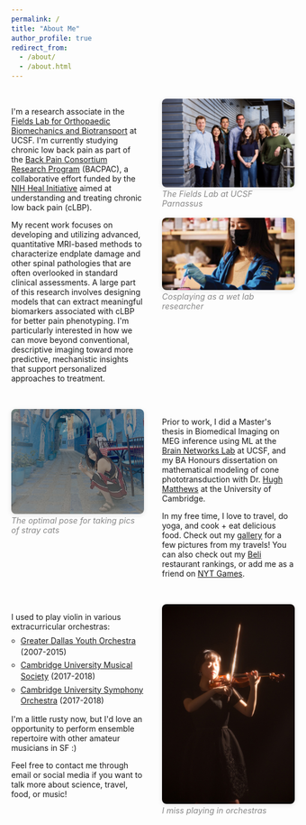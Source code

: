 ```yaml
---
permalink: /
title: "About Me"
author_profile: true
redirect_from: 
  - /about/
  - /about.html
---
```


<div class="about-two-col">
  <div class="text-col">
    <p>I'm a research associate in the <a href="https://fieldslab.ucsf.edu/">Fields Lab for Orthopaedic Biomechanics and Biotransport</a> at UCSF. I'm currently studying chronic low back pain as part of the <a href="https://heal.nih.gov/research/clinical-research/back-pain">Back Pain Consortium Research Program</a> (BACPAC), a collaborative effort funded by the <a href="https://heal.nih.gov/">NIH Heal Initiative</a> aimed at understanding and treating chronic low back pain (cLBP).</p>
    <p>My recent work focuses on developing and utilizing advanced, quantitative MRI-based methods to characterize endplate damage and other spinal pathologies that are often overlooked in standard clinical assessments. A large part of this research involves designing models that can extract meaningful biomarkers associated with cLBP for better pain phenotyping. I'm particularly interested in how we can move beyond conventional, descriptive imaging toward more predictive, mechanistic insights that support personalized approaches to treatment.</p>
  </div>
  <div class="portrait-col">
    <figure class="captioned-image-2">
      <img src="images/fields_lab.png" alt="Fields Lab">
      <figcaption>The Fields Lab at UCSF Parnassus</figcaption>
    </figure>
    <br>
    <figure class="captioned-image-2">
      <img src="images/jiamin_lab.jpg" alt="science happening here">
      <figcaption>Cosplaying as a wet lab researcher</figcaption>
    </figure>
  </div>
</div>
<div class="about-two-col alternate">
  <div class="portrait-col">
    <figure class="captioned-image-2">
      <img src="images/jiamin_squat_crop.png" alt="meow">
      <figcaption>The optimal pose for taking pics of stray cats</figcaption>
    </figure>
  </div>
  <div class="text-col">
    <p>Prior to work, I did a Master's thesis in Biomedical Imaging on MEG inference using ML at the <a href="https://rajlab.ucsf.edu/">Brain Networks Lab</a> at UCSF, and my BA Honours dissertation on mathematical modeling of cone phototransduction with Dr. <a href="https://www.pdn.cam.ac.uk/directory/hugh-matthews">Hugh Matthews</a> at the University of Cambridge.</p>
    <p>In my free time, I love to travel, do yoga, and cook + eat delicious food. Check out my <a href="/gallery/">gallery</a> for a few pictures from my travels! You can also check out my <a href="https://beliapp.co/app/jiamineats">Beli</a> restaurant rankings, or add me as a friend on <a href="https://www.nytimes.com/crosswords/apps?code=1d19cb3c-c5cd-4ea9-bf8e-ddaf54e67316">NYT Games</a>.</p>
  </div>
</div>
<div class="about-two-col">
  <div class="text-col">
    <p>I used to play violin in various extracurricular orchestras:<ul class="compact-list"><li><a href="https://gdyo.org/">Greater Dallas Youth Orchestra</a> (2007-2015)</li><li><a href="https://www.facebook.com/CamUniMusSoc">Cambridge University Musical Society</a> (2017-2018)</li><li><a href="https://www.cuso.org.uk/">Cambridge University Symphony Orchestra</a> (2017-2018)</li></ul> I'm a little rusty now, but I'd love an opportunity to perform ensemble repertoire with other amateur musicians in SF :)</p>
    <p>Feel free to contact me through email or social media if you want to talk more about science, travel, food, or music!</p>
  </div>
  <div class="portrait-col">
    <figure class="captioned-image-2">
      <img src="images/jiamin_violin_portrait.jpg" alt="violin">
      <figcaption>I miss playing in orchestras</figcaption>
    </figure>
  </div>
</div>

<style>
  ul.compact-list {
    margin: 0;
    margin-top: -0.5em; /* or even 0 */
    margin-bottom: 1em; /* optional: adjust spacing after the list */
    padding-left: 1.2em;
    line-height: 1.4;
    list-style-type: circle; /* or 'circle', 'none', etc. */
  }

  ul.compact-list li {
    margin-bottom: 0.3em; /* Reduce spacing between list items */
  }

  .about-two-col {
    display: grid;
    grid-template-columns: 1fr 1fr;
    gap: 2rem;
    align-items: start;
    margin: 2rem 0;

    grid-template-areas: "text image";

    &.alternate {
      grid-template-areas: "image text";
    }

    .portrait-col {
      grid-area: image;
    }

    .text-col {
      grid-area: text;
    }

    @media (max-width: 768px) {
      grid-template-columns: 1fr;
      grid-template-areas:
        "text"
        "image";
      &.alternate {
        grid-template-areas:
          "text"
          "image";
      }
    }
  }

  .portrait-col img {
    width: 100%;
    height: auto;
    max-width: 100%;
    max-height: 400px;
    border-radius: 0.5rem;
    box-shadow: 0 2px 8px rgba(0, 0, 0, 0.1);
    object-fit: cover;
  }

  .captioned-image-2 {
    margin: 0;
  }

  .captioned-image-2 figcaption {
    font-size: 0.9rem;
    font-style: italic;
    color: #888;
    margin-top: 0rem;
  }

  html[data-theme='dark'] .captioned-image-2 figcaption {
    color: #aaa;
  }

</style>